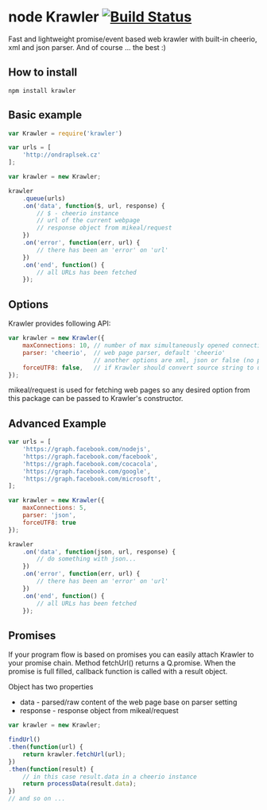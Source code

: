 # node Krawler [![Build Status](https://travis-ci.org/ondrs/node-krawler.png?branch=master)](https://travis-ci.org/ondrs/node-krawler)

Fast and lightweight promise/event based web krawler with built-in cheerio, xml and json parser.
And of course ... the best :)

## How to install
```
npm install krawler
```

## Basic example

```javascript
var Krawler = require('krawler')

var urls = [
    'http://ondraplsek.cz'
];

var krawler = new Krawler;

krawler
    .queue(urls)
    .on('data', function($, url, response) {
        // $ - cheerio instance
        // url of the current webpage
        // response object from mikeal/request
    })
    .on('error', function(err, url) {
        // there has been an 'error' on 'url'
    })
    .on('end', function() {
        // all URLs has been fetched
    });
```


## Options

Krawler provides following API:

```javascript
var krawler = new Krawler({
    maxConnections: 10, // number of max simultaneously opened connections, default 10
    parser: 'cheerio',  // web page parser, default 'cheerio'
                        // another options are xml, json or false (no parser will be used, raw data will be returned)
    forceUTF8: false,   // if Krawler should convert source string to utf8, default false
});
```

mikeal/request is used for fetching web pages so any desired option from this package can be passed to Krawler's constructor.

## Advanced Example

```javascript
var urls = [
    'https://graph.facebook.com/nodejs',
    'https://graph.facebook.com/facebook',
    'https://graph.facebook.com/cocacola',
    'https://graph.facebook.com/google',
    'https://graph.facebook.com/microsoft',
];

var krawler = new Krawler({
    maxConnections: 5,
    parser: 'json',
    forceUTF8: true
});

krawler
    .on('data', function(json, url, response) {
        // do something with json...
    })
    .on('error', function(err, url) {
        // there has been an 'error' on 'url'
    })
    .on('end', function() {
        // all URLs has been fetched
    });
```


## Promises

If your program flow is based on promises you can easily attach Krawler to your promise chain.
Method fetchUrl() returns a Q.promise. When the promise is full filled, callback function is called with a result object.

Object has two properties

* data - parsed/raw content of the web page base on parser setting
* response - response object from mikeal/request


```javascript
var krawler = new Krawler;

findUrl()
.then(function(url) {
    return krawler.fetchUrl(url);
})
.then(function(result) {
    // in this case result.data in a cheerio instance
    return processData(result.data);
})
// and so on ...
```

